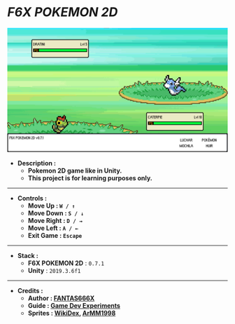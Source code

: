 # _F6X POKEMON 2D_

![THUMBNAIL](Resources/Img/Thumbnail.png)

- **Description :**
  - **Pokemon 2D game like in Unity.**
  - **This project is for learning purposes only.**

---

- **Controls :**
  - **Move Up : `W / ↑`**
  - **Move Down : `S / ↓`**
  - **Move Right : `D / →`**
  - **Move Left : `A / ←`**
  - **Exit Game : `Escape`**

---

- **Stack :**
  - **F6X POKEMON 2D** : `0.7.1`
  - **Unity** : `2019.3.6f1`

---

- **Credits :**
  - **Author : [FANTAS666X](https://github.com/FANTAS666IXI)**
  - **Guide : [Game Dev Experiments](https://www.youtube.com/watch?v=_Pm16a18zy8&list=PLLf84Zj7U26kfPQ00JVI2nIoozuPkykDX&index=1)**
  - **Sprites : [WikiDex](https://www.wikidex.net/wiki/WikiDex), [ArMM1998](https://opengameart.org/content/zelda-like-tilesets-and-sprites)**